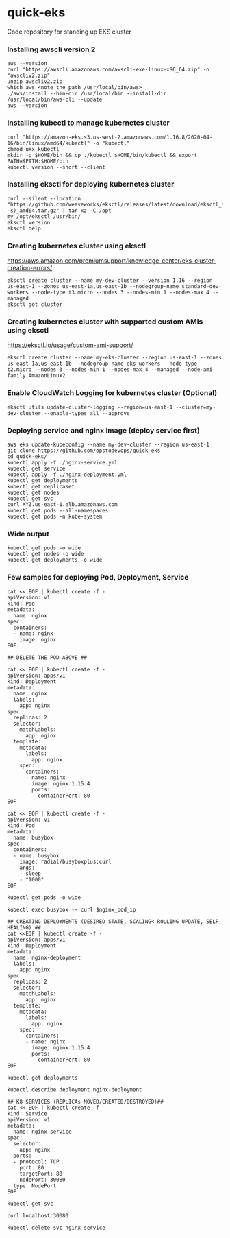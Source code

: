 # quick-eks
Code repository for standing up EKS cluster

### Installing awscli version 2
```
aws --version
curl "https://awscli.amazonaws.com/awscli-exe-linux-x86_64.zip" -o "awscliv2.zip"
unzip awscliv2.zip
which aws <note the path /usr/local/bin/aws>
./aws/install --bin-dir /usr/local/bin --install-dir /usr/local/bin/aws-cli --update
aws --version
```

### Installing kubectl to manage kubernetes cluster
```
curl "https://amazon-eks.s3.us-west-2.amazonaws.com/1.16.8/2020-04-16/bin/linux/amd64/kubectl" -o "kubectl"
chmod u+x kubectl
mkdir -p $HOME/bin && cp ./kubectl $HOME/bin/kubectl && export PATH=$PATH:$HOME/bin
kubectl version --short --client
```

### Installing eksctl for deploying kubernetes cluster
```
curl --silent --location "https://github.com/weaveworks/eksctl/releases/latest/download/eksctl_$(uname -s)_amd64.tar.gz" | tar xz -C /opt
mv /opt/eksctl /usr/bin/
eksctl version
eksctl help
```

### Creating kubernetes cluster using eksctl
<https://aws.amazon.com/premiumsupport/knowledge-center/eks-cluster-creation-errors/>
```
eksctl create cluster --name my-dev-cluster --version 1.16 --region us-east-1 --zones us-east-1a,us-east-1b --nodegroup-name standard-dev-workers --node-type t3.micro --nodes 3 --nodes-min 1 --nodes-max 4 --managed
eksctl get cluster
```

### Creating kubernetes cluster with supported custom AMIs using eksctl
<https://eksctl.io/usage/custom-ami-support/>
```
eksctl create cluster --name my-eks-cluster --region us-east-1 --zones us-east-1a,us-east-1b --nodegroup-name eks-workers --node-type t2.micro --nodes 3 --nodes-min 1 --nodes-max 4 --managed --node-ami-family AmazonLinux2
```

### Enable CloudWatch Logging for kubernetes cluster (Optional)
```
eksctl utils update-cluster-logging --region=us-east-1 --cluster=my-dev-cluster --enable-types all --approve
```

### Deploying service and nginx image (deploy service first)
```
aws eks update-kubeconfig --name my-dev-cluster --region us-east-1
git clone https://github.com/opstodevops/quick-eks
cd quick-eks/
kubectl apply -f ./nginx-service.yml
kubectl get service
kubectl apply -f ./nginx-deployment.yml
kubectl get deployments
kubectl get replicaset
kubectl get nodes
kubectl get svc
curl XYZ.us-east-1.elb.amazonaws.com
kubectl get pods --all-namespaces
kubectl get pods -n kube-system
```

### Wide output
```
kubectl get pods -o wide
kubectl get nodes -o wide
kubectl get deployments -o wide
```

### Few samples for deploying Pod, Deployment, Service
```
cat << EOF | kubectl create -f -
apiVersion: v1
kind: Pod
metadata:
  name: nginx
spec:
  containers:
  - name: nginx
    image: nginx
EOF

## DELETE THE POD ABOVE ##

cat << EOF | kubectl create -f -
apiVersion: apps/v1
kind: Deployment
metadata:
  name: nginx
  labels:
    app: nginx
spec:
  replicas: 2
  selector:
    matchLabels:
      app: nginx
  template:
    metadata:
      labels:
        app: nginx
    spec:
      containers:
      - name: nginx
        image: nginx:1.15.4
        ports:
        - containerPort: 80
EOF

cat << EOF | kubectl create -f -
apiVersion: v1
kind: Pod
metadata:
  name: busybox
spec:
  containers:
  - name: busybox
    image: radial/busyboxplus:curl
    args:
    - sleep
    - "1000"
EOF

kubectl get pods -o wide

kubectl exec busybox -- curl $nginx_pod_ip

## CREATING DEPLOYMENTS (DESIRED STATE, SCALING< ROLLING UPDATE, SELF-HEALING) ##
cat <<EOF | kubectl create -f -
apiVersion: apps/v1
kind: Deployment
metadata:
  name: nginx-deployment
  labels:
    app: nginx
spec:
  replicas: 2
  selector:
    matchLabels:
      app: nginx
  template:
    metadata:
      labels:
        app: nginx
    spec:
      containers:
      - name: nginx
        image: nginx:1.15.4
        ports:
        - containerPort: 80
EOF

kubectl get deployments

kubectl describe deployment nginx-deployment

## K8 SERVICES (REPLICAs MOVED/CREATED/DESTROYED)##
cat << EOF | kubectl create -f -
kind: Service
apiVersion: v1
metadata:
  name: nginx-service
spec:
  selector:
    app: nginx
  ports:
  - protocol: TCP
    port: 80
    targetPort: 80
    nodePort: 30080
  type: NodePort
EOF

kubectl get svc

curl localhost:30080

kubectl delete svc nginx-service
```